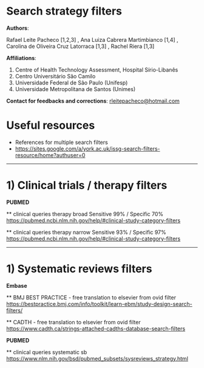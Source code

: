 # Search strategy filters

**Authors**: 

Rafael Leite Pacheco [1,2,3] , Ana Luiza Cabrera Martimbianco [1,4] , Carolina de Oliveira Cruz Latorraca [1,3] , Rachel Riera [1,3]

**Affiliations**: 
1) Centre of Health Technology Assessment, Hospital Sírio-Libanês
2) Centro Universitário São Camilo
3) Universidade Federal de São Paulo (Unifesp)
4) Universidade Metropolitana de Santos (Unimes)

**Contact for feedbacks and corrections**: rleitepacheco@hotmail.com

# Useful resources

* References for multiple search filters
* https://sites.google.com/a/york.ac.uk/issg-search-filters-resource/home?authuser=0

------------------------------------------------------------------------------------------------------------------------------------------------------------
# 1) Clinical trials / therapy filters

**PUBMED**

** clinical queries therapy broad Sensitive 99% / Specific 70% https://pubmed.ncbi.nlm.nih.gov/help/#clinical-study-category-filters

** clinical queries therapy narrow Sensitive 93% / Specific 97% https://pubmed.ncbi.nlm.nih.gov/help/#clinical-study-category-filters


------------------------------------------------------------------------------------------------------------------------------------------------------------
# 1) Systematic reviews filters

**Embase**

** BMJ BEST PRACTICE - free translation to elsevier from ovid filter https://bestpractice.bmj.com/info/toolkit/learn-ebm/study-design-search-filters/

** CADTH - free translation to elsevier from ovid filter https://www.cadth.ca/strings-attached-cadths-database-search-filters

**PUBMED**

** clinical queries systematic sb  https://www.nlm.nih.gov/bsd/pubmed_subsets/sysreviews_strategy.html

